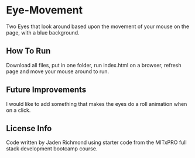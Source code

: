# Eye-Movement
Two Eyes that look around based upon the movement of your mouse on the page, with a blue background.
## How To Run
Download all files, put in one folder, run index.html on a browser, refresh page and move your mouse around to run.
## Future Improvements
I would like to add something that makes the eyes do a roll animation when on a click.
## License Info
Code written by Jaden Richmond using starter code from the MITxPRO full stack development bootcamp course.
 

